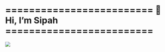 # ========================= 👋 Hi, I’m Sipah =========================

<img src="https://scx2.b-cdn.net/gfx/news/2019/galaxy.jpg">
